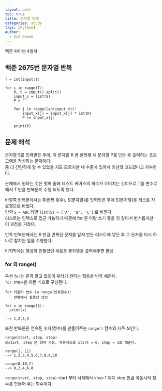 ```yaml
---
layout: post
toc: true
title: 문자열 반복
categories: study
tags: [Python]
author:
  - Kim Dowon
---
```


백준 파이썬 4일차

## 백준 2675번 문자열 반복 

```
T = int(input())

for i in range(T):
    R, S = input().split()
    input_x = list(S)
    P = ''

    for j in range(len(input_x)):
        input_x[j] = input_x[j] * int(R)
        P += input_x[j]

    print(P)
```

## 문제 해석

문자열 S를 입력받은 후에, 각 문자를 R 번 반복해 새 문자열 P를 만든 후 출력하는 프로그램을 작성하는 문제이다.   
좀 더 간단하게 할 수 있었을 지도 모르지만 내 수준에 있어서 최선의 코드였다고 자부한다.   
   
문제에서 원하는 것은 첫째 줄에 테스트 케이스의 개수가 주어지는 것이므로 T를 변수로 해서 T 만큼 반복문이 수행 되도록 했다.   
   
바깥쪽 반복문에서는 R(반복 횟수), S(문자열)를 입력받은 후에 S(문자열)을 리스트 자료형으로 바꿨다.   
만약 `S = ABC` 라면 `list(S) = ['A', 'B', 'C']` 로 바뀐다.   
리스트는 인덱스로 접근 가능하기 때문에 for 문 이랑 쓰기 좋을 것 같아서 번거롭지만 이 과정을 거쳤다.   

안쪽 반복문에서는 R 만큼 반복된 문자를 앞서 만든 리스트에 넣은 후 그 문자를 다시 하나로 합치는 일을 수행한다.   
   
마지막에는 열심히 만들었던 새로운 문자열을 출력해주면 완성   

### for 와 range()

우선 `for`는 흔히 알고 있듯이 우리가 원하는 행동을 반복 해준다.   
`for 반복문`은 이런 식으로 구성된다. 

```
for 카운터 변수 in range(반복횟수):
	반복해서 실행할 명령
  
for x in range(5):
  print(x)
  
--> 1,2,3,4
```

또한 반복문은 연속된 숫자(정수)를 만들어주는 `range()` 함수와 자주 쓰인다.

```
range(start, stop, step)
※start, step 은 생략 가능. 자동적으로 start = 0, step = 1로 해준다.

range(1, 11)
--> 1,2,3,4,5,6,7,8,9,10

range(0,10,2)
--> 0,2,4,6,8
```

`range(start, stop, step)` start 부터 시작해서 stop-1 까지 step 만큼 이동시켜 정수를 만들어 주는 함수이다.

